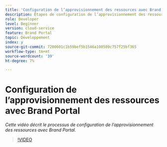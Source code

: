 ```yaml
---
title: 'Configuration de l’approvisionnement des ressources avec Brand Portal. '
description: Étapes de configuration de l’approvisionnement des ressources avec Brand Portal
role: Developer
level: Beginner
version: cloud-service
feature: Brand Portal
topic: Développement
index: y
source-git-commit: 7200601c1b59bef5b1546a100589c757f25bf365
workflow-type: tm+mt
source-wordcount: '39'
ht-degree: 7%

---
```



# Configuration de l’approvisionnement des ressources avec Brand Portal

*Cette vidéo décrit le processus de configuration de l’approvisionnement des ressources avec Brand Portal.*

>[!VIDEO](https://video.tv.adobe.com/v/335451?quality=9&learn=on)


